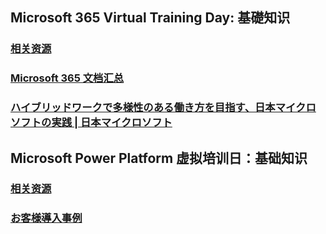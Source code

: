 ## Microsoft 365 Virtual Training Day: 基礎知识
### [相关资源](https://learn.microsoft.com/en-us/collections/2xw8bxx04oen14)
### [Microsoft 365 文档汇总](https://learn.microsoft.com/ja-jp/microsoft-365/?ocid=MFUNRL&view=o365-worldwide)
### [ハイブリッドワークで多様性のある働き方を目指す、日本マイクロソフトの実践 | 日本マイクロソフト](https://www.youtube.com/watch?v=boiRXRbnEhk)

## Microsoft Power Platform 虚拟培训日：基础知识
### [相关资源](https://learn.microsoft.com/en-us/collections/63n4skk2g85jyr)
### [お客様導入事例](https://www.microsoft.com/ja-jp/customers)